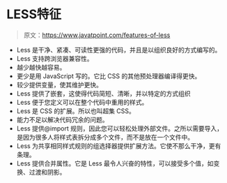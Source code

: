 # LESS特征

> 原文：<https://www.javatpoint.com/features-of-less>

*   Less 是干净、紧凑、可读性更强的代码，并且是以组织良好的方式编写的。
*   Less 支持跨浏览器兼容性。
*   越少越快越容易。
*   更少是用 JavaScript 写的。它比 CSS 的其他预处理器编译得更快。
*   较少提供变量，使其维护更快。
*   Less 提供了嵌套，这使得代码简短、清晰，并以特定的方式组织
*   Less 便于您定义可以在整个代码中重用的样式。
*   Less 是 CSS 的扩展。所以也叫超集 CSS。
*   能力不足以解决代码冗余的问题。
*   Less 提供@import 规则，因此您可以轻松处理外部文件。之所以需要导入，是因为很多人将样式表拆分成多个文件，而不是放在一个文件中。
*   Less 为共享相同样式规则的组选择器提供扩展方法。它使不那么干净，更有条理。
*   Less 提供合并属性。它是 Less 最令人兴奋的特性，可以接受多个值，如变换、过渡和阴影。